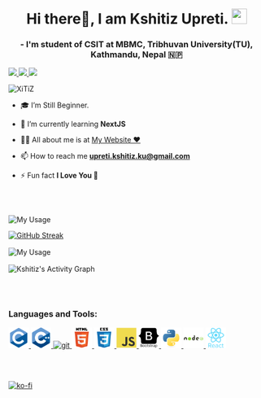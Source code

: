 <h1 align="center">Hi there👋, I am Kshitiz Upreti. <img src= "https://media.tenor.com/images/2adfe94e69139f3e22623b61d375a7a7/tenor.gif" width= "30" height= "30"></h1>
<h3 align="center">- I'm student of CSIT at MBMC, Tribhuvan University(TU), Kathmandu, Nepal 🇳🇵</h3>
<p>
  <a href="https://www.twitter.com/kshitizupreti">
    <img src="https://img.shields.io/badge/twitter-%231DA1F2.svg?&style=for-the-badge&logo=twitter&logoColor=white" height=25>
  </a>
  <a href="https://www.linkedin.com/in/kshitizupreti">
    <img src="https://img.shields.io/badge/linkedin-%230077B5.svg?&style=for-the-badge&logo=linkedin&logoColor=white" height=25>
  </a> 
  <a href="https://www.instagram.com/kshitizupreti">
    <img src="https://img.shields.io/badge/instagram-%23E4405F.svg?&style=for-the-badge&logo=instagram&logoColor=white" height=25>
  </a>
</p>
<p align="left"> <img src="https://komarev.com/ghpvc/?username=xitizupreti&color=orange" alt="XiTiZ" /> </p>

- 🎓 I’m Still Beginner.

- 🌱 I’m currently learning **NextJS**

- 👨‍💻 All about me is at [ My Website ❤](http://www.kshitizupreti.com.np)

- 📫 How to reach me **upreti.kshitiz.ku@gmail.com**

- ⚡ Fun fact **I Love You 🌹**
<br>
<br>
<p><img align="center" src="https://github-readme-stats.vercel.app/api/top-langs/?username=xitizupreti&layout=compact&theme=nightowl&hide_border=true" alt="My Usage" /></p>

[![GitHub Streak](http://github-readme-streak-stats.herokuapp.com?user=xitizupreti&theme=nightowl&hide_border=true)](https://git.io/streak-stats)
<p><img align="center" src="https://github-readme-stats.vercel.app/api?username=xitizupreti&show_icons=true&count_private=true&theme=radical" alt="My Usage" /></p>
<p><img align="center" src="https://github-readme-activity-graph.cyclic.app/graph?username=xitizupreti&theme=xcode" alt="Kshitiz's Activity Graph" /></p>
<br><br>

### Languages and Tools:

<p>  
    <a href="https://www.cprogramming.com/" target="_blank"> 
        <img src="https://raw.githubusercontent.com/devicons/devicon/master/icons/c/c-original.svg" alt="c" width="40" height="40"/> 
    </a> 
    <a href="https://www.w3schools.com/cpp/" target="_blank">
        <img src="https://raw.githubusercontent.com/devicons/devicon/master/icons/cplusplus/cplusplus-original.svg" alt="cplusplus" width="40" height="40"/> 
    </a>  
    <a href="https://git-scm.com/" target="_blank">
        <img src="https://www.vectorlogo.zone/logos/git-scm/git-scm-icon.svg" alt="git" width="40" height="40"/>
    </a>
    <a href="https://www.w3.org/html/" target="_blank">
        <img src="https://raw.githubusercontent.com/devicons/devicon/master/icons/html5/html5-original-wordmark.svg" alt="html5" width="40" height="40"/>
    </a> 
    <a href="https://www.w3schools.com/css/" target="_blank">
        <img src="https://raw.githubusercontent.com/devicons/devicon/master/icons/css3/css3-original-wordmark.svg" alt="css3" width="40" height="40"/>
    </a>
    <a href="https://developer.mozilla.org/en-US/docs/Web/JavaScript" target="_blank"> 
        <img src="https://raw.githubusercontent.com/devicons/devicon/master/icons/javascript/javascript-original.svg" alt="javascript" width="40" height="40"/> 
    </a>
  <a href="https://getbootstrap.com" target="_blank">
    <img src="https://raw.githubusercontent.com/devicons/devicon/master/icons/bootstrap/bootstrap-plain-wordmark.svg" alt="bootstrap" width="40" height="40"/> </a>
    <a href="https://www.python.org" target="_blank"> 
        <img src="https://raw.githubusercontent.com/devicons/devicon/master/icons/python/python-original.svg" alt="python" width="40" height="40"/> 
    </a>    
    <a href="https://nodejs.org" target="_blank"> 
        <img src="https://raw.githubusercontent.com/devicons/devicon/master/icons/nodejs/nodejs-original-wordmark.svg" alt="nodejs" width="40" height="40"/> 
    </a> 
    <a href="https://reactjs.org/" target="_blank"> 
        <img src="https://raw.githubusercontent.com/devicons/devicon/master/icons/react/react-original-wordmark.svg" alt="react" width="40" height="40"/> 
    </a> 
</p>
<br><br>

[![ko-fi](https://ko-fi.com/img/githubbutton_sm.svg)](https://ko-fi.com/D1D27A828)

